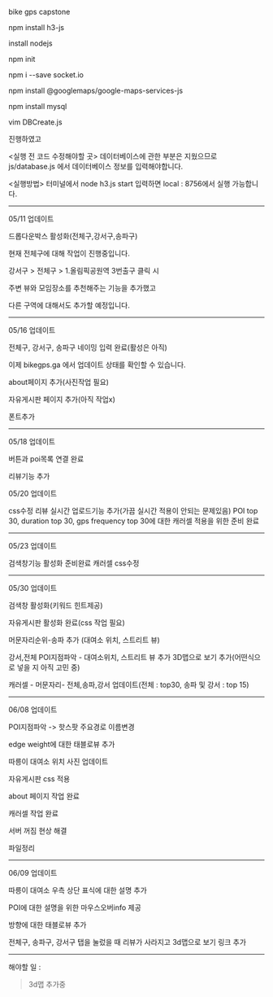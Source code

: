 bike gps capstone

npm install h3-js

install nodejs

npm init

npm i --save socket.io

npm install @googlemaps/google-maps-services-js

npm install mysql

vim DBCreate.js

진행하였고

<실행 전 코드 수정해야할 곳> 데이터베이스에 관한 부분은 지웠으므로 js/database.js 에서 데이터베이스 정보를 입력해야합니다.

<실행방법> 터미널에서 node h3.js start 입력하면 local : 8756에서 실행 가능합니다.

---

05/11 업데이트

드롭다운박스 활성화(전체구,강서구,송파구)

현재 전체구에 대해 작업이 진행중입니다.

강서구 > 전체구 > 1.올림픽공원역 3번출구 클릭 시

주변 뷰와 모임장소를 추천해주는 기능을 추가했고

다른 구역에 대해서도 추가할 예정입니다.

---

05/16 업데이트

전체구, 강서구, 송파구 네이밍 입력 완료(활성은 아직)

이제 bikegps.ga 에서 업데이트 상태를 확인할 수 있습니다.

about페이지 추가(사진작업 필요)

자유게시판 페이지 추가(아직 작업x)

폰트추가

---

05/18 업데이트

버튼과 poi목록 연결 완료

리뷰기능 추가

05/20 업데이트

css수정 리뷰 실시간 업로드기능 추가(가끔 실시간 적용이 안되는 문제있음) POI top 30, duration top 30, gps frequency top 30에 대한 캐러셀 적용을 위한 준비 완료

---

05/23 업데이트

검색창기능 활성화 준비완료 캐러셀 css수정

---

05/30 업데이트

검색창 활성화(키워드 힌트제공)

자유게시판 활성화 완료(css 작업 필요)

머문자리순위-송파 추가 (대여소 위치, 스트리트 뷰)

강서,전체 POI지점파악 - 대여소위치, 스트리트 뷰 추가 3D맵으로 보기 추가(어떤식으로 넣을 지 아직 고민 중)

캐러셀 - 머문자리- 전체,송파,강서 업데이트(전체 : top30, 송파 및 강서 : top 15)

---

06/08 업데이트

POI지점파악 -> 핫스팟 주요경로 이름변경

edge weight에 대한 태블로뷰 추가

따릉이 대여소 위치 사진 업데이트

자유게시판 css 적용

about 페이지 작업 완료

캐러셀 작업 완료

서버 꺼짐 현상 해결

파일정리

---

06/09 업데이트

따릉이 대여소 우측 상단 표식에 대한 설명 추가

POI에 대한 설명을 위한 마우스오버info 제공

방향에 대한 태블로뷰 추가

전체구, 송파구, 강서구 탭을 눌렀을 때 리뷰가 사라지고 3d맵으로 보기 링크 추가

---

해야할 일 :

> 3d맵 추가중
